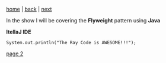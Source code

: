[home](./page01.md) | [back](./page01.md) | [next](./page02.md)

In the show I will be covering the **Flyweight** pattern using **Java**

**ItellaJ IDE**

```
System.out.println("The Ray Code is AWESOME!!!");
```



[page 2](./page02.md)
